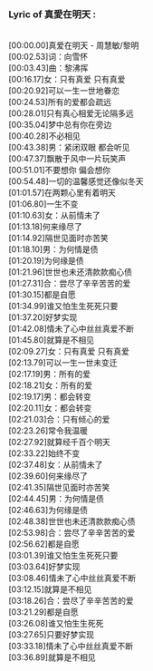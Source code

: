 <h3>Lyric of 真愛在明天  :</h3><p><br>[00:00.00]真爱在明天 - 周慧敏/黎明
<br>[00:02.53]词：向雪怀
<br>[00:03.43]曲：黎沸挥
<br>[00:16.17]女：只有真爱 只有真爱
<br>[00:20.92]可以一生一世地眷恋
<br>[00:24.53]所有的爱都会疏远
<br>[00:28.01]只有真心相爱无论隔多远
<br>[00:35.04]梦中总有你在旁边
<br>[00:40.28]不必相见
<br>[00:43.38]男：紧闭双眼 都会听见
<br>[00:47.37]飘散于风中一片玩笑声
<br>[00:51.01]不要想你 偏会想你
<br>[00:54.48]一切的温馨感觉还像似冬天
<br>[01:01.57]在两颗心里有着明天
<br>[01:06.80]一生不变
<br>[01:10.63]女：从前情未了
<br>[01:13.18]何来缘尽了
<br>[01:14.92]隔世见面时亦苦笑
<br>[01:18.10]男：为何情是债
<br>[01:20.19]为何缘是债
<br>[01:21.96]世世也未还清款款痴心债
<br>[01:27.31]合：尝尽了辛辛苦苦的爱
<br>[01:30.15]都是自愿
<br>[01:34.99]谁又怕生生死死只要
<br>[01:37.20]好梦实现
<br>[01:42.08]情未了心中丝丝真爱不断
<br>[01:45.80]就算是不相见
<br>[02:09.27]女：只有真爱 只有真爱
<br>[02:13.79]可以一生一世未变迁
<br>[02:17.19]男：所有的爱
<br>[02:18.21]女：所有的爱
<br>[02:19.17]男：都会转变
<br>[02:20.11]女：都会转变
<br>[02:21.03]合：只有倾心的爱
<br>[02:23.26]常令我温暖
<br>[02:27.92]就算经千百个明天
<br>[02:33.22]始终不变
<br>[02:37.48]女：从前情未了
<br>[02:39.60]何来缘尽了
<br>[02:41.35]隔世见面时亦苦笑
<br>[02:44.45]男：为何情是债
<br>[02:46.63]为何缘是债
<br>[02:48.38]世世也未还清款款痴心债
<br>[02:53.98]合：尝尽了辛辛苦苦的爱
<br>[02:56.62]都是自愿
<br>[03:01.39]谁又怕生生死死只要
<br>[03:03.64]好梦实现
<br>[03:08.46]情未了心中丝丝真爱不断
<br>[03:12.15]就算是不相见
<br>[03:18.26]合：尝尽了辛辛苦苦的爱
<br>[03:21.29]都是自愿
<br>[03:26.08]谁又怕生生死死
<br>[03:27.65]只要好梦实现
<br>[03:33.18]情未了心中丝丝真爱不断
<br>[03:36.89]就算是不相见
</p>